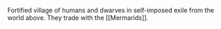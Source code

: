 Fortified village of humans and dwarves in self-imposed exile from the world above. They trade with the [[Mermarids]].